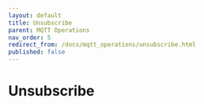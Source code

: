 ```yaml
---
layout: default
title: Unsubscribe
parent: MQTT Operations
nav_order: 5
redirect_from: /docs/mqtt_operations/unsubscribe.html
published: false
---
```


# Unsubscribe
